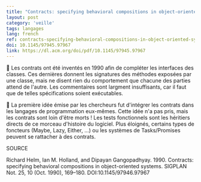 ```yaml
---
title: "Contracts: specifying behavioral compositions in object-oriented systems"
layout: post
category: 'veille'
tags: langages
lang: french
ref: contracts-specifying-behavioral-compositions-in-object-oriented-systems
doi: 10.1145/97945.97967
link: https://dl.acm.org/doi/pdf/10.1145/97945.97967
---
```


📃 Les contrats ont été inventés en 1990 afin de compléter les interfaces des classes. Ces dernières donnent les signatures des méthodes exposées par une classe, mais ne disent rien du comportement que chacune des parties attend de l'autre. Les commentaires sont largment insuffisants, car il faut que de telles spécifications soient exécutables.

🌱 La première idée émise par les chercheurs fut d'intégrer les contrats dans les langages de programmation eux-mêmes. Cette idée n'a pas pris, mais les contrats sont loin d'être morts ! Les tests fonctionnels sont les héritiers directs de ce morceau d'histoire du logiciel. Plus éloignés, certains types de foncteurs (Maybe, Lazy, Either, ...) ou les systèmes de Tasks/Promises peuvent se rattacher à des contrats.

SOURCE

Richard Helm, Ian M. Holland, and Dipayan Gangopadhyay. 1990. Contracts: specifying behavioral compositions in object-oriented systems. SIGPLAN Not. 25, 10 (Oct. 1990), 169–180. DOI:10.1145/97946.97967